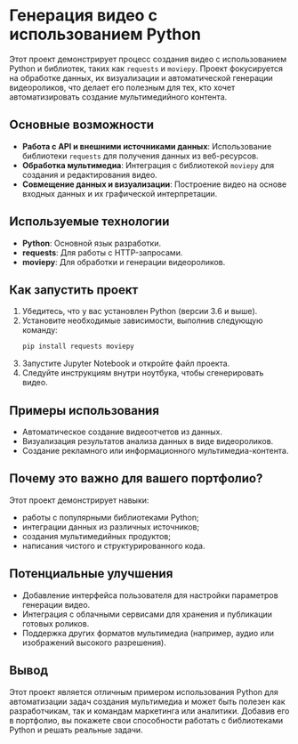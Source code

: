 # Генерация видео с использованием Python

Этот проект демонстрирует процесс создания видео с использованием Python и библиотек, таких как `requests` и `moviepy`. Проект фокусируется на обработке данных, их визуализации и автоматической генерации видеороликов, что делает его полезным для тех, кто хочет автоматизировать создание мультимедийного контента.

## Основные возможности
- **Работа с API и внешними источниками данных**: Использование библиотеки `requests` для получения данных из веб-ресурсов.
- **Обработка мультимедиа**: Интеграция с библиотекой `moviepy` для создания и редактирования видео.
- **Совмещение данных и визуализации**: Построение видео на основе входных данных и их графической интерпретации.

## Используемые технологии
- **Python**: Основной язык разработки.
- **requests**: Для работы с HTTP-запросами.
- **moviepy**: Для обработки и генерации видеороликов.

## Как запустить проект
1. Убедитесь, что у вас установлен Python (версии 3.6 и выше).
2. Установите необходимые зависимости, выполнив следующую команду:
   ```bash
   pip install requests moviepy
   ```
3. Запустите Jupyter Notebook и откройте файл проекта.
4. Следуйте инструкциям внутри ноутбука, чтобы сгенерировать видео.

## Примеры использования
- Автоматическое создание видеоотчетов из данных.
- Визуализация результатов анализа данных в виде видеороликов.
- Создание рекламного или информационного мультимедиа-контента.

## Почему это важно для вашего портфолио?
Этот проект демонстрирует навыки:
- работы с популярными библиотеками Python;
- интеграции данных из различных источников;
- создания мультимедийных продуктов;
- написания чистого и структурированного кода.

## Потенциальные улучшения
- Добавление интерфейса пользователя для настройки параметров генерации видео.
- Интеграция с облачными сервисами для хранения и публикации готовых роликов.
- Поддержка других форматов мультимедиа (например, аудио или изображений высокого разрешения).

## Вывод
Этот проект является отличным примером использования Python для автоматизации задач создания мультимедиа и может быть полезен как разработчикам, так и командам маркетинга или аналитики. Добавив его в портфолио, вы покажете свои способности работать с библиотеками Python и решать реальные задачи.


